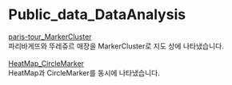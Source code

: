 # Public_data_DataAnalysis
[paris-tour_MarkerCluster](https://pmjuu.github.io/Public_data_DataAnalysis/paris-tour_MarkerCluster.html)<br>
파리바게뜨와 뚜레쥬르 매장을 MarkerCluster로 지도 상에 나타냈습니다.
<br><br>
[HeatMap_CircleMarker](https://pmjuu.github.io/Public_data_DataAnalysis/HeatMap_CircleMarker.html)<br>
HeatMap과 CircleMarker를 동시에 나타냈습니다.

